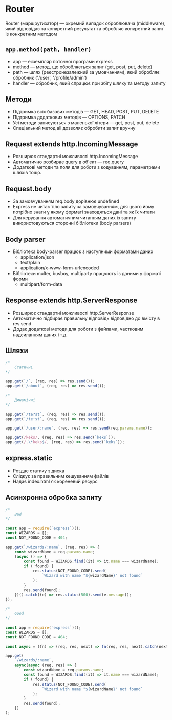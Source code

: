 # Router

Router (маршрутизатор) — окремий випадок оброблювача (middleware), який відповідає за конкретний результат та обробляє конкретний запит із конкретним методом

## `app.method(path, handler)`

-   app — екземпляр поточної програми express
-   method — метод, що обробляється запит (get, post, put, delete)
-   path — шлях (реєстронезалежний за умовчанням), який обробляє обробник ('/user', '/profile/admin')
-   handler — обробник, який спрацює при збігу шляху та методу запиту

## Методи

-   Підтримка всіх базових методів — GET, HEAD, POST, PUT, DELETE
-   Підтримка додаткових методів — OPTIONS, PATCH
-   Усі методи записуються з маленької літери — get, post, put, delete
-   Спеціальний метод all дозволяє обробити запит вручну

## Request extends http.IncomingMessage

-   Розширює стандартні можливості http.IncomingMessage
-   Автоматично розбирає query в об'єкт — req.query
-   Додаткові методи та поля для роботи з кодуванням, параметрами шляхів тощо.

## Request.body

-   За замовчуванням req.body дорівнює undefined
-   Express не читає тіло запиту за замовчуванням, для цього йому потрібно знати у якому форматі знаходяться дані та як їх читати
-   Для керування автоматичним читанням даних із запиту використовуються сторонні бібліотеки (body parsers)

## Body parser

-   Бібліотека body-parser працює з наступними форматами даних
    -   application/json
    -   text/plain
    -   application/x-www-form-urlencoded
-   Бібліотеки multer, busboy, multiparty працюють із даними у форматі форми
    -   multipart/form-data

## Response extends http.ServerResponse

-   Розширює стандартні можливості http.ServerResponse
-   Автоматично підбирає правильну відповідь відповідно до вмісту в res.send
-   Додає додаткові методи для роботи з файлами, частковим надсиланням даних і т.д.

## Шляхи

```js
/*
    Статичні
*/

app.get(`/`, (req, res) => res.send());
app.get(`/about`, (req, res) => res.send());
```

```js
/*
    Динамічні
*/

app.get(`/te?st`, (req, res) => res.send());
app.get(`/te+st`, (req, res) => res.send());

app.get(`/user/:name`, (req, res) => res.send(req.params.name));

app.get(/keks/, (req, res) => res.send(`keks`));
app.get(/.\*keks$/, (req, res) => res.send(`keks`));
```

## express.static

-   Роздає статику з диска
-   Слідкує за правильним кешуванням файлів
-   Надає index.html як кореневий ресурс

## Асинхронна обробка запиту

```js
/*
    Bad
*/

const app = require(`express`)();
const WIZARDS = [];
const NOT_FOUND_CODE = 404;

app.get(`/wizards/:name`, (req, res) => {
    const wizardName = req.params.name;
    (async () => {
        const found = WIZARDS.find((it) => it.name === wizardName);
        if (!found) {
            res.status(NOT_FOUND_CODE).send(
                `Wizard with name "${wizardName}" not found`
            );
        }
        res.send(found);
    })().catch((e) => res.status(500).send(e.message));
});
```

```js
/*
    Good
*/

const app = require(`express`)();
const WIZARDS = [];
const NOT_FOUND_CODE = 404;

const async = (fn) => (req, res, next) => fn(req, res, next).catch(next);

app.get(
    `/wizards/:name`,
    async(async (req, res) => {
        const wizardName = req.params.name;
        const found = WIZARDS.find((it) => it.name === wizardName);
        if (!found) {
            res.status(NOT_FOUND_CODE).send(
                `Wizard with name "${wizardName}" not found`
            );
        }
        res.send(found);
    })
);
```

